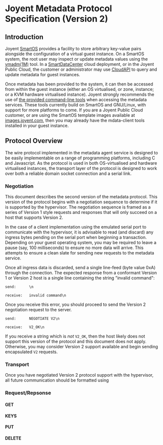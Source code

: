 # Joyent Metadata Protocol Specification (Version 2)

## Introduction

Joyent [SmartOS][1] provides a facility to store arbitrary key-value pairs
alongside the configuration of a virtual guest instance.  On a SmartOS system,
the root user may inspect or update metadata values using the [vmadm\(1M)][4]
tool.  In a [SmartDataCenter][3] cloud deployment, or in the Joyent Public
Cloud, the customer or administrator may use [CloudAPI][2] to query and update
metadata for guest instances.

Once metadata has been provided to the system, it can then be accessed from
within the guest instance (either an OS virtualised, or zone, instance; or a
KVM hardware virtualised instance).  Joyent strongly recommends the use of [the
provided command-line tools][5] when accessing the metadata services.  These
tools currently build on SmartOS and GNU/Linux, with support for more platforms
to come.  If you are a Joyent Public Cloud customer, or are using the SmartOS
template images available at [images.joyent.com][6], then you may already
have the mdata-client tools installed in your guest instance.

## Protocol Overview

The wire protocol implemented in the metadata agent service is designed to be
easily implementable on a range of programming platforms, including C and
Javascript.  As the protocol is used in both OS-virtualised and hardware
virtualised instances, the transport layer of the protocol is designed to
work over both a reliable domain socket connection and a serial link.

### Negotiation

This document describes the second version of the metadata protocol.  This
version of the protocol begins with a negotiation sequence to determine if it
is supported by the hypervisor.  The negotiation sequence is framed as a series
of Version 1 style requests and responses that will only succeed on a host that
supports Version 2.

In the case of a client implementation using the emulated serial port to
communicate with the hypervisor, it is advisable to read (and discard) any
ingress bytes pending on the serial port when beginning a transaction.
Depending on your guest operating system, you may be required to leave a pause
(say, 100 milliseconds) to ensure no more data will arrive.  This attempts to
ensure a clean slate for sending new requests to the metadata service.

Once all ingress data is discarded, send a single line-feed (byte value 0xA)
through the connection.  The expected response from a conformant Version 1
or Version 2 host is a single line containing the string "invalid command":

    send:      \n

    receive:   invalid command\n

Once you receive this error, you should proceed to send the Version 2 negotiation
request to the server.

    send:      NEGOTIATE V2\n

    receive:   V2_OK\n

If you receive a string which is _not_ `V2_OK`, then the host likely does not
support this version of the protocol and this document does not apply.
Otherwise, you may consider Version 2 support available and begin sending
encapsulated `V2` requests.

### Transport

Once you have negotiated Version 2 protocol support with the hypervisor,
all future communication should be formatted using 


### Request/Repsonse

#### GET

#### KEYS

#### PUT

#### DELETE




<!-- Links/References -->

[1]: http://www.smartos.org/

[2]: https://api.joyentcloud.com/docs/public/index.html

[3]: http://www.joyent.com/products/private-cloud

[4]: https://github.com/joyent/smartos-live/blob/master/src/vm/man/vmadm.1m.md

[5]: https://github.com/joyent/mdata-client

[6]: https://images.joyent.com

